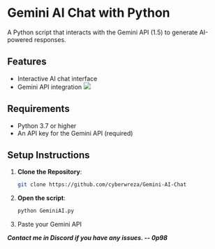 # Gemini AI Chat with Python

A Python script that interacts with the Gemini API (1.5) to generate AI-powered responses.

## Features
- Interactive AI chat interface
- Gemini API integration
![]((https://github.com/cyberwreza/Gemini-AI-Chat))



## Requirements
- Python 3.7 or higher
- An API key for the Gemini API (required)

## Setup Instructions

1. **Clone the Repository**:
   ```bash
   git clone https://github.com/cyberwreza/Gemini-AI-Chat


2. **Open the script**:
   ```bash
   python GeminiAI.py

3. Paste your Gemini API



***Contact me in Discord if you have any issues. -- 0p98***





